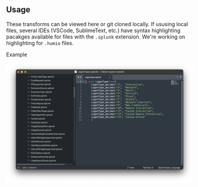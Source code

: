## Usage

These transforms can be viewed here or git cloned locally. If ususing local files, several IDEs (VSCode, SublimeText, etc.) have syntax highlighting pacakges available for files with the `.splunk` extension. We're working on highlighting for `.humio` files.

Example

![SublimeText3 with Splunk Syntax v1.1.0](../images/example-highlight.png)

